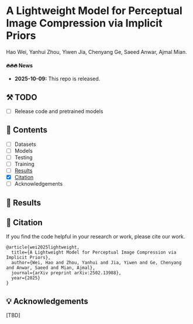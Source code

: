 # A Lightweight Model for Perceptual Image Compression via Implicit Priors

Hao Wei, Yanhui Zhou, Yiwen Jia, Chenyang Ge, Saeed Anwar, Ajmal Mian.

#### 🔥🔥🔥 News

- **2025-10-09:** This repo is released.


## ⚒️ TODO

* [ ] Release code and pretrained models

## 🔗 Contents

- [ ] Datasets
- [ ] Models
- [ ] Testing
- [ ] Training
- [ ] [Results](#Results)
- [x] [Citation](#Citation)
- [ ] Acknowledgements

## <a name='results'></a> 🔎 Results

## <a name="citation"></a>📎 Citation

If you find the code helpful in your research or work, please cite our work.

```
@article{wei2025lightweight,
  title={A Lightweight Model for Perceptual Image Compression via Implicit Priors},
  author={Wei, Hao and Zhou, Yanhui and Jia, Yiwen and Ge, Chenyang and Anwar, Saeed and Mian, Ajmal},
  journal={arXiv preprint arXiv:2502.13988},
  year={2025}
}
```

## <a name="acknowledgements"></a>💡 Acknowledgements

[TBD]
